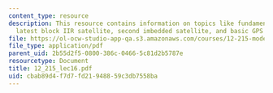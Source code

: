 ```yaml
---
content_type: resource
description: This resource contains information on topics like fundamentals of GPS,
  latest block IIR satellite, second imbedded satellite, and basic GPS operation.
file: https://ol-ocw-studio-app-qa.s3.amazonaws.com/courses/12-215-modern-navigation-fall-2006/cbab89d4f7d7fd21948859c3db7558ba_12_215_lec16.pdf
file_type: application/pdf
parent_uid: 2b55d2f5-0800-386c-0466-5c81d2b5787e
resourcetype: Document
title: 12_215_lec16.pdf
uid: cbab89d4-f7d7-fd21-9488-59c3db7558ba
---
```

